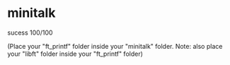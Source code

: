 # minitalk

sucess 100/100

(Place your "ft_printf" folder inside your "minitalk" folder.
Note: also place your "libft" folder inside your "ft_printf" folder)
